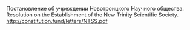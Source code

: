 Постановление об учреждении Новотроицкого Научного общества.
Resolution on the Establishment of the New Trinity Scientific Society.
http://constitution.fund/letters/NTSS.pdf
